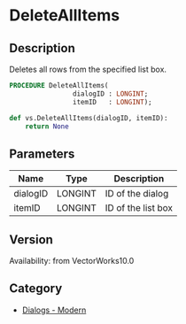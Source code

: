 # DeleteAllItems

## Description
Deletes all rows from the specified list box.

```pascal
PROCEDURE DeleteAllItems(
				dialogID : LONGINT;
				itemID   : LONGINT);
```

```python
def vs.DeleteAllItems(dialogID, itemID):
    return None
```

## Parameters
|Name|Type|Description|
|---|---|---|
|dialogID|LONGINT|ID of the dialog|
|itemID|LONGINT|ID of the list box|

## Version
Availability: from VectorWorks10.0

## Category
* [Dialogs - Modern](../Categories/Dialogs%20-%20Modern.md)
